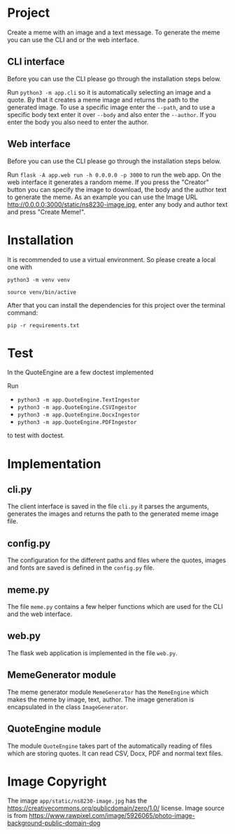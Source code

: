 # Project

Create a meme with an image and a text message. To generate the meme you can use the CLI and or the web interface.

## CLI interface

Before you can use the CLI please go through the installation steps below.

Run `python3 -m app.cli` so it is automatically selecting an image and a quote. By that it creates
a meme image and returns the path to the generated image. To use a specific image enter the `--path`, and
to use a specific body text enter it over `--body` and also enter the `--author`. If you enter the body you also
need to enter the author.

## Web interface

Before you can use the CLI please go through the installation steps below.

Run `flask -A app.web run -h 0.0.0.0 -p 3000` to run the web app. On the web interface it generates a random meme. If you press
the "Creator" button you can specify the image to download, the body and the author text to generate the meme. As an example you can use the Image URL http://0.0.0.0:3000/static/ns8230-image.jpg, enter any body and author text and press "Create Meme!".

# Installation

It is recommended to use a virtual environment. So please create a local one with

`python3 -m venv venv`

`source venv/bin/active`

After that you can install the dependencies for this project over the terminal command:

`pip -r requirements.txt`

# Test

In the QuoteEngine are a few doctest implemented

Run

- `python3 -m app.QuoteEngine.TextIngestor`
- `python3 -m app.QuoteEngine.CSVIngestor`
- `python3 -m app.QuoteEngine.DocxIngestor`
- `python3 -m app.QuoteEngine.PDFIngestor`

to test with doctest.

# Implementation

## cli.py

The client interface is saved in the file `cli.py` it parses the arguments, generates the images and returns the path to the generated meme image file.

## config.py

The configuration for the different paths and files where the quotes, images and fonts are saved is defined in the `config.py` file.

## meme.py

The file `meme.py` contains a few helper functions which are used for the CLI and the web interface.

## web.py

The flask web application is implemented in the file `web.py`.

## MemeGenerator module

The meme generator module `MemeGenerator` has the `MemeEngine` which makes the meme by image, text, author. The image generation is encapsulated in the class `ImageGenerator`.

## QuoteEngine module

The module `QuoteEngine` takes part of the automatically reading of files which are storing quotes. It can read CSV, Docx, PDF and normal text files.

# Image Copyright

The image `app/static/ns8230-image.jpg` has the https://creativecommons.org/publicdomain/zero/1.0/ license. Image source is from https://www.rawpixel.com/image/5926065/photo-image-background-public-domain-dog
